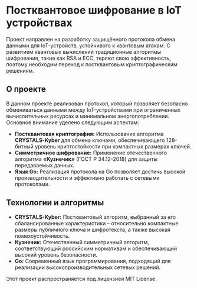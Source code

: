 # Постквантовое шифрование в IoT устройствах

Проект направлен на разработку защищённого протокола обмена данными для IoT-устройств, устойчивого к квантовым атакам. С развитием квантовых вычислений традиционные алгоритмы шифрования, такие как RSA и ECC, теряют свою эффективность, поэтому необходим переход к постквантовым криптографическим решениям.

## О проекте

В данном проекте реализован протокол, который позволяет безопасно обмениваться данными между IoT-устройствами при ограниченных вычислительных ресурсах и минимальном энергопотреблении. Основное внимание уделено следующим аспектам:
- **Постквантовая криптография:** Использование алгоритма **CRYSTALS-Kyber** для обмена ключами, обеспечивающего 128-битный уровень криптостойкости при компактных размерах ключей.
- **Симметричное шифрование:** Применение отечественного алгоритма **«Кузнечик»** (ГОСТ Р 34.12-2018) для защиты передаваемых данных.
- **Язык Go:** Реализация протокола на Go позволяет достичь высокой производительности и эффективно работать с сетевыми протоколами.

## Технологии и алгоритмы

- **CRYSTALS-Kyber:** Постквантовый алгоритм, выбранный за его сбалансированные характеристики – относительно компактные размеры публичного ключа и шифротекста, а также высокая помехоустойчивость.
- **Кузнечик:** Отечественный симметричный алгоритм, соответствующий российским нормативам и обеспечивающий высокий уровень безопасности.
- **Go:** Современный язык программирования, подходящий для реализации высокопроизводительных сетевых решений.

Этот проект распространяется под лицензией MIT License.
